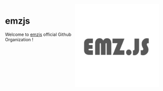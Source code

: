 
<img src="https://raw.githubusercontent.com/emzjs/.github/main/profile/profile.png" align="right" height="275px" width="275px">

# emzjs 

Welcome to [emzjs](https://npmjs.com/emz) official Github Organization !
